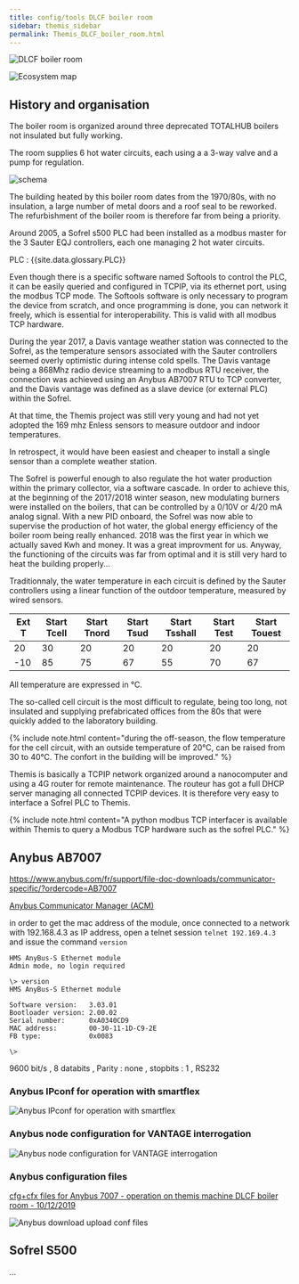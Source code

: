 ```yaml
---
title: config/tools DLCF boiler room
sidebar: themis_sidebar
permalink: Themis_DLCF_boiler_room.html
---
```


![DLCF boiler room](DLCF_boiler_room.jpg)

![Ecosystem map](ecosysteme_DLCF_boiler_room.jpg)

## History and organisation

The boiler room is organized around three deprecated TOTALHUB boilers not insulated but fully working.

The room supplies 6 hot water circuits, each using a a 3-way valve and a pump for regulation.

![schema](sch_BR_DLCF.svg)

The building heated by this boiler room dates from the 1970/80s, with no insulation, a large number of metal doors and a roof seal to be reworked. The refurbishment of the boiler room is therefore far from being a priority.

Around 2005, a Sofrel s500 PLC had been installed as a modbus master for the 3 Sauter EQJ controllers, each one managing 2 hot water circuits.

PLC : {{site.data.glossary.PLC}}

Even though there is a specific software named Softools to control the PLC, it can be easily queried and configured in TCPIP, via its ethernet port, using the modbus TCP mode. 
The Softools software is only necessary to program the device from scratch, and once programming is done, you can network it freely, which is essential for interoperability. 
This is valid with all modbus TCP hardware.

During the year 2017, a Davis vantage weather station was connected to the Sofrel, as the temperature sensors associated with the Sauter controllers seemed overly optimistic during intense cold spells. The Davis vantage being a 868Mhz radio device streaming to a modbus RTU receiver, the connection was achieved using an Anybus AB7007 RTU to TCP converter, and the Davis vantage was defined as a slave device (or external PLC) within the Sofrel.

At that time, the Themis project was still very young and had not yet adopted the 169 mhz Enless sensors to measure outdoor and indoor temperatures.

In retrospect, it would have been easiest and cheaper to install a single sensor than a complete weather station.

The Sofrel is powerful enough to also regulate the hot water production within the primary collector, via a software cascade.
In order to achieve this, at the beginning of the 2017/2018 winter season, new modulating burners were installed on the boilers, that can be controlled by a 0/10V or 4/20 mA analog signal. 
With a new PID onboard, the Sofrel was now able to supervise the production of hot water, the global energy efficiency of the boiler room being really enhanced.
2018 was the first year in which we actually saved Kwh and money. It was a great improvment for us.
Anyway, the functioning of the circuits was far from optimal and it is still very hard to heat the building properly...

Traditionnaly, the water temperature in each circuit is defined by the Sauter controllers using a linear function of the outdoor temperature, measured by wired sensors.

Ext T	|Start Tcell|	Start Tnord	|Start Tsud|	Start Tsshall|Start Test|Start Touest
--|--|--|--|--|--|--
20|30|20|20|20|20|20					
-10|85|75|67|55|70|67

All temperature are expressed in °C.

The so-called cell circuit is the most difficult to regulate, being too long, not insulated and supplying prefabricated offices from the 80s that were quickly added to the laboratory building.

{% include note.html content="during the off-season, the flow temperature for the cell circuit, with an outside temperature of 20°C, can be raised from 30 to 40°C. The confort in the building will be improved." %}

Themis is basically a TCPIP network organized around a nanocomputer and using a 4G router for remote maintenance. The routeur has got a full DHCP server managing all connected TCPIP devices. It is therefore very easy to interface a Sofrel PLC to Themis.

{% include note.html content="A python modbus TCP interfacer is available within Themis to query a Modbus TCP hardware such as the sofrel PLC." %}

## Anybus AB7007
https://www.anybus.com/fr/support/file-doc-downloads/communicator-specific/?ordercode=AB7007

[Anybus Communicator Manager (ACM)](hms-scm-1204-169.zip)

in order to get the mac address of the module, once connected to a network with 192.168.4.3 as IP address, open a telnet session `telnet 192.169.4.3` and issue the command `version`

```
HMS AnyBus-S Ethernet module
Admin mode, no login required

\> version
HMS AnyBus-S Ethernet module

Software version:   3.03.01
Bootloader version: 2.00.02
Serial number:      0xA0340CD9
MAC address:        00-30-11-1D-C9-2E
FB type:            0x0083

\>

```

9600 bit/s
, 8 databits
, Parity : none
, stopbits : 1
, RS232

### Anybus IPconf for operation with smartflex

![Anybus IPconf for operation with smartflex](Anybus_IPconfig_on_smartflex.png)

### Anybus node configuration for VANTAGE interrogation

![Anybus node configuration for VANTAGE interrogation](Anybus_subnetwork_details_configuration.png)

### Anybus configuration files

[cfg+cfx files for Anybus 7007 - operation on themis machine DLCF boiler room - 10/12/2019](VANTAGE_HMS_10_12_2019.zip)

![Anybus download upload conf files](Anybus_download_upload.png)

## Sofrel S500

...

